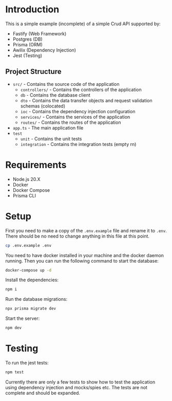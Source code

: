 # Introduction
This is a simple example (incomplete) of a simple Crud API supported by:
* Fastify (Web Framework)
* Postgres (DB)
* Prisma (ORM)
* Awilix (Dependency Injection)
* Jest (Testing)

## Project Structure
* `src/` - Contains the source code of the application
  * `controllers/` - Contains the controllers of the 
  application
  * `db` - Contains the database client 
  * `dto` - Contains the data transfer objects and request validation schemas (colocated)
  * `ioc` - Contains the dependency injection configuration
  * `services/` - Contains the services of the application
  * `routes/` - Contains the routes of the application
* `app.ts` - The main application file
* `test`
    * `unit` - Contains the unit tests
    * `integration` - Contains the integration tests (empty rn)
# Requirements
* Node.js 20.X
* Docker
* Docker Compose
* Prisma CLI

# Setup
First you need to make a copy of the `.env.example` file and rename it to `.env`. There should be no need to change anything in this file at this point.
```bash
cp .env.example .env
```

You need to have docker installed in your machine and the docker daemon running. Then you can run the following command to start the database:
```bash
docker-compose up -d
```

Install the dependencies:
```bash
npm i
```

Run the database migrations:
```bash
npx prisma migrate dev
```

Start the server:
```bash
npm dev
```

# Testing
To run the jest tests:
```bash
npm test
```
Currently there are only a few tests to show how to test the application using dependency injection and mocks/spies etc. The tests are not complete and should be expanded.

